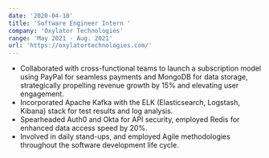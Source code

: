 ```yaml
---
date: '2020-04-10'
title: 'Software Engineer Intern '
company: 'Oxylator Technologies'
range: 'May 2021 - Aug. 2021'
url: 'https://oxylatortechnologies.com/'
---
```


-  Collaborated with cross-functional teams to launch a subscription model using PayPal for seamless payments and MongoDB for data storage, strategically propelling revenue growth by 15% and elevating user engagement.
- Incorporated Apache Kafka with the ELK (Elasticsearch, Logstash, Kibana) stack for test results and log analysis.
- Spearheaded Auth0 and Okta for API security, employed Redis for enhanced data access speed by 20%.
- Involved in daily stand-ups, and employed Agile methodologies throughout the software development life cycle.